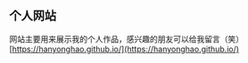 ## 个人网站
网站主要用来展示我的个人作品，感兴趣的朋友可以给我留言（笑）[https://hanyonghao.github.io/](https://hanyonghao.github.io/)